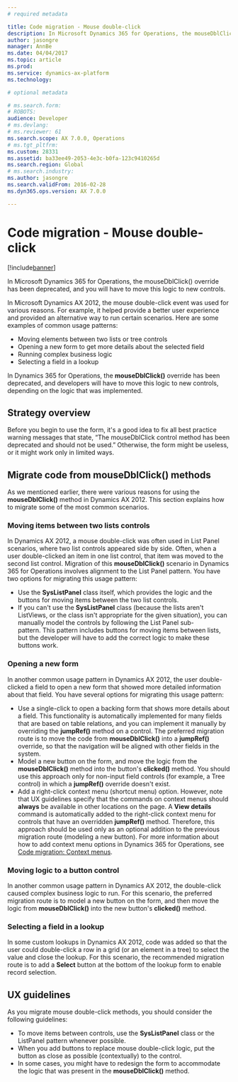 ```yaml
---
# required metadata

title: Code migration - Mouse double-click
description: In Microsoft Dynamics 365 for Operations, the mouseDblClick() override has been deprecated, and you will have to move this logic to new controls.
author: jasongre
manager: AnnBe
ms.date: 04/04/2017
ms.topic: article
ms.prod: 
ms.service: dynamics-ax-platform
ms.technology: 

# optional metadata

# ms.search.form: 
# ROBOTS: 
audience: Developer
# ms.devlang: 
# ms.reviewer: 61
ms.search.scope: AX 7.0.0, Operations
# ms.tgt_pltfrm: 
ms.custom: 28331
ms.assetid: ba33ee49-2053-4e3c-b0fa-123c9410265d
ms.search.region: Global
# ms.search.industry: 
ms.author: jasongre
ms.search.validFrom: 2016-02-28
ms.dyn365.ops.version: AX 7.0.0

---
```


# Code migration - Mouse double-click

[!include[banner](../includes/banner.md)]


In Microsoft Dynamics 365 for Operations, the mouseDblClick() override has been deprecated, and you will have to move this logic to new controls.

In Microsoft Dynamics AX 2012, the mouse double-click event was used for various reasons. For example, it helped provide a better user experience and provided an alternative way to run certain scenarios. Here are some examples of common usage patterns:

-   Moving elements between two lists or tree controls
-   Opening a new form to get more details about the selected field
-   Running complex business logic
-   Selecting a field in a lookup

In Dynamics 365 for Operations, the **mouseDblClick()** override has been deprecated, and developers will have to move this logic to new controls, depending on the logic that was implemented.

## Strategy overview
Before you begin to use the form, it's a good idea to fix all best practice warning messages that state, “The mouseDblClick control method has been deprecated and should not be used.” Otherwise, the form might be useless, or it might work only in limited ways.

## Migrate code from mouseDblClick() methods
As we mentioned earlier, there were various reasons for using the **mouseDblClick()** method in Dynamics AX 2012. This section explains how to migrate some of the most common scenarios.

### Moving items between two lists controls

In Dynamics AX 2012, a mouse double-click was often used in List Panel scenarios, where two list controls appeared side by side. Often, when a user double-clicked an item in one list control, that item was moved to the second list control. Migration of this **mouseDblClick()** scenario in Dynamics 365 for Operations involves alignment to the List Panel pattern. You have two options for migrating this usage pattern:

-   Use the **SysListPanel** class itself, which provides the logic and the buttons for moving items between the two list controls.
-   If you can't use the **SysListPanel** class (because the lists aren't ListViews, or the class isn't appropriate for the given situation), you can manually model the controls by following the List Panel sub-pattern. This pattern includes buttons for moving items between lists, but the developer will have to add the correct logic to make these buttons work.

### Opening a new form

In another common usage pattern in Dynamics AX 2012, the user double-clicked a field to open a new form that showed more detailed information about that field. You have several options for migrating this usage pattern:

-   Use a single-click to open a backing form that shows more details about a field. This functionality is automatically implemented for many fields that are based on table relations, and you can implement it manually by overriding the **jumpRef()** method on a control. The preferred migration route is to move the code from **mouseDblClick()** into a **jumpRef()** override, so that the navigation will be aligned with other fields in the system.
-   Model a new button on the form, and move the logic from the **mouseDblClick()** method into the button's **clicked()** method. You should use this approach only for non-input field controls (for example, a Tree control) in which a **jumpRef()** override doesn't exist.
-   Add a right-click context menu (shortcut menu) option. However, note that UX guidelines specify that the commands on context menus should **always** be available in other locations on the page. A **View details** command is automatically added to the right-click context menu for controls that have an overridden **jumpRef()** method. Therefore, this approach should be used only as an optional addition to the previous migration route (modeling a new button). For more information about how to add context menu options in Dynamics 365 for Operations, see [Code migration: Context menus](code-migration-context-menus.md).

### Moving logic to a button control

In another common usage pattern in Dynamics AX 2012, the double-click caused complex business logic to run. For this scenario, the preferred migration route is to model a new button on the form, and then move the logic from **mouseDblClick()** into the new button's **clicked()** method.

### Selecting a field in a lookup

In some custom lookups in Dynamics AX 2012, code was added so that the user could double-click a row in a grid (or an element in a tree) to select the value and close the lookup. For this scenario, the recommended migration route is to add a **Select** button at the bottom of the lookup form to enable record selection.

## UX guidelines
As you migrate mouse double-click methods, you should consider the following guidelines:

-   To move items between controls, use the **SysListPanel** class or the ListPanel pattern whenever possible.
-   When you add buttons to replace mouse double-click logic, put the button as close as possible (contextually) to the control.
-   In some cases, you might have to redesign the form to accommodate the logic that was present in the **mouseDblClick()** method.




